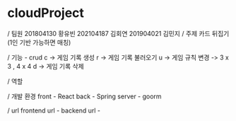 # cloudProject

/ 팀원
201804130 황유빈
202104187 김회연
201904021 김민지
/ 주제
카드 뒤집기 (1인 기반 가능하면 매칭)

/ 기능 - crud
c -> 게임 기록 생성
r -> 게임 기록 불러오기
u -> 게임 규칙 변경 -> 3 x 3 , 4 x 4
d -> 게임 기록 삭제

/ 역할

/ 개발 환경
front - React
back - Spring
server - goorm

/ url
frontend url -
backend url -

